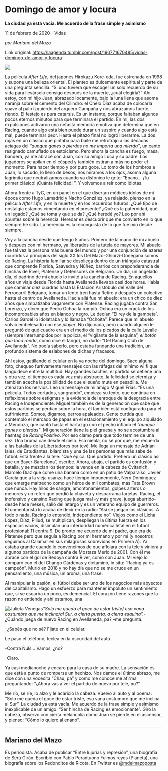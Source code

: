 # Domingo de amor y locura

**La ciudad ya está vacía. Me acuerdo de la frase simple y asimismo**

11 de febrero de 2020 - Vidas

_por Mariano del Mazo_

Link original: https://laagenda.tumblr.com/post/190771670485/vidas-domingo-de-amor-y-locura

![](https://64.media.tumblr.com/a2a178b0f021c4d31b8854c7b47271ba/1aca9aa276b9b221-05/s500x750/fd7e6f94beeba2eab8fac24a76f602bb4643900f.jpg)



La película *After Life*, del japonés Hirokazu Kore-eda, fue estrenada en 1998 y supone una belleza oriental. El planteo es dulcemente espiritual y parte de una pregunta sencilla: “Si uno tuviera que escoger un solo recuerdo de  su vida para llevárselo consigo después de la muerte, ¿cuál elegiría?” Ahí estoy, con mi hijo Juan, abrazado locamente, bajo la luna llena que asoma naranja sobre el cemento del Cilindro: el Chelo Díaz acaba de colocarla suave al palo izquierdo del arquero Campaña y nos abrazamos fuerte, riendo. El festejo es pura catarsis. Es un instante, porque faltaban algunos pocos eternos minutos para que terminara el partido. En mí, las dos expulsiones activaron una nefasta memoria emotiva que determina que en Racing, cuando algo está bien puede durar un suspiro y cuando algo está mal, puede terminar peor. Hasta el pitazo final no logró liberarme. La dos rojas en un clásico que pintaba para baile me retrotrajo a las décadas aciagas del *“aunque ganes o pierdas no me importa una mierda”*, un canto resignado camuflado de estoicismo.  Pero ahora la cancha es fuego, masa, bandera, ya me abracé con Juan, con su amigo Luca y su padre. Los jugadores se apilan en el césped y también estiran a más no poder el momento. Para hacer tiempo y por puro goce. Lo tomo de los hombros a Juan, lo sacudo, lo lleno de besos, nos miramos a los ojos, asoma alguna lagrimita que neutralizamos cuando ya disfónico le grito: “Enano… ¡Tu primer clásico! ¡Cuánta felicidad! ”. Y volvemos a reír como idiotas.

Ahora frente a TyC, en un panel en el que disertan módicos  ídolos de mi época como Hugo Lamadrid y Nacho González, ya relajado, pienso en la película *After Life*, y en la muerte y en los recuerdos futuros. ¿Qué tipo de nostalgia estamos cimentando en el presente? ¿Qué es la paternidad, qué un legado? ¿Qué se toma y qué se da? ¿Qué heredé yo? Leo por ahí  apuntes sobre la herencia. Heredar es descubrir que me convierto en lo que siempre he sido. La herencia es la reconquista de lo que fue mío desde siempre.

Voy a la cancha desde que tengo 5 años. Primero de la mano de mi abuelo y después con mi hermano, ya liberados de la tutela de mayores. Mi abuelo fue tal vez la persona más buena del mundo y por una conjunción de azares ocurridos a principios del siglo XX los  Del Mazo-Ghiorzi-Donegana somos de Racing. La historia familiar se despliega dentro de un triángulo catastral que comprende Florida, Saavedra y Núñez, barrios con preponderancia de hinchas de River, Platense y Defensores de Belgrano. Un día, un angelado día, el padrino de mi abuelo lo invitó a la cancha de Racing. En aquellos años un viaje desde Florida hasta Avellaneda llevaba casi dos horas. Había que caminar diez cuadras hasta la Estación Aristóbulo del Valle del Ferrocarril Belgrano, tomar un lento tren hasta Retiro y después un colectivo hasta el centro de Avellaneda. Hacia allá fue mi abuelo: era un chico de diez años que simpatizaba vagamente con Platense. Racing  jugaba contra San Lorenzo, y dicen que Pedro Ochoa la rompió. Ochoa era un crack de los incomprobables años en blanco y negro. Le decían “El rey de la gambeta”. Carlos Gardel lo idolatraba y lo llamaba “Ochoíta”. Parece que mi abuelo volvió embelesado con ese *player*. No dijo nada, pero cuando alguien le preguntó de qué cuadro era en el medio de los picados de la calle Lavalle (siempre interrumpidos por la policía, el “vigilante de la esquina”, *el botón que toca ronda*, como dice el tango), no dudó: “Del Racing Club de Avellaneda”. No podía saberlo, pero estaba fundando una tradición, un profundo sistema de eslabones de dichas y fracasos.



Ahí estoy, gatillando el celular en la ya noche del domingo. Saco alguna foto, chequeo furtivamente mensajes con las ráfagas del mínimo wi fi que languidece entre la multitud. Hay grandes baches, el partido se detiene una y otra vez, el tiempo es cada vez más abstracto, la felicidad se eterniza y también acecha la posibilidad de que el sueño mute en pesadilla. Me atenazan los nervios. Leo un mensaje de mi amigo Miguel Frías: “Es una película. Todos cortados, sangrando”, empieza su texto, que continúa en reflexiones sobre estigmas y la evidencia del enroque de la desgracia entre Racing e Independiente. Miguel también es de la generación que sabe que estos partidos se perdían sobre la hora, él también está configurado para el sufrimiento. Somos, digamos, perros  apaleados. Gente curtida que contempló el mercado de papas en el estacionamiento y el equipo alquilado a Mendoza, que cantó hasta el hartazgo con el pecho inflado el *“aunque ganes o pierdas”*. Mi generación tiene la piel gruesa y no se acostumbra al hashtag de *RacingPositivo*. Por eso clamo para que todo termine de una vez. Una bruma cae desde el cielo. Esa niebla, no sé por qué, me recuerda a las batallas de la Libertadores por tevé. Me llega un mensaje de Adrián Iaies, de Estudiantes, bilardista y una de las personas que más sabe de futbol. Está frente a la tele: “Qué épica. Qué partido. Prefiero un clásico así que un Bayer-Barcelona”, escribe. Ahora, abajo,  el partido es confusión y batalla, y se mezclan los tiempos: la venda en la cabeza de Cvitanich, Marcelo Díaz que come una banana como en un patio de Valparaíso, Javier García que a la vieja usanza hace tiempo impunemente, Nery Domínguez que emerge maltrecho como un héroe de mil combates, más Tata Brown que nunca. Hay hilos de sangre,  amontonamientos, golpes arteros o menores y un referí que perdió la chaveta y desparrama tarjetas. Racing, el inofensivo y cansino Racing que juega mal –y más grave, juega aburrido- desde hace meses, salió del letargo y es un veterano equipo de guerreros. El comentarista lo acaba de decir en la radio: “Así se juegan los clásicos. A todo o nada. Racing lo entendió, Independiente no”. Viejos como el Licha López, Díaz, Pillud, se multiplican, despliegan la última fuerza en los espacios vacíos, disimulan una inferioridad numérica letal en el futbol profesional: 11 contra 9. De pronto me acuerdo de mi padre, que era de Platense pero que seguía a Racing  por mi hermano y por mí (y nosotros seguimos al Calamar en sus milagrosas sobrevidas en Primera A). Ya estaba grande cuando lo convencimos de que aflojara con la tele y viniera a algunos partidos de la campaña de Mostaza Merlo de 2001. Con él me abracé con el gol de Bedoya contra River, como con Juan. Mi viejo lo comparó con el del Chango Cárdenas y dictaminó, in situ: “Racing ya es campeón”. Murió en 2018 y no hay día que no se me cruce en un pensamiento, una música, un aroma, una frase.

Al manipular la pasión, el fútbol debe ser uno de los negocios más abyectos del capitalismo. Hago un esfuerzo para mantener impoluto un sentimiento que, si se escarba un poco, es demencial. El corazón tiene razones que la razón no entiende y ahí estamos, una 

![Julieta Venegas](https://64.media.tumblr.com/42a0083128823b26b655f6ec6cb7b4e7/1aca9aa276b9b221-b0/s250x400/9e0e3f09a1b9435c8ca9d920618078d99c01ac34.jpg)*“Solo me queda el goce de estar triste/ esa vana costumbre que me inclina/al Sur, a cierta puerta, a cierta esquina”.*-¿Cuándo juega de nuevo Racing en Avellaneda, pa? –me pregunta.

-¿Sabés que no sé? Fijate en el celular.

Le paso el teléfono, teclea en la oscuridad del auto.

-Contra Ñuls… Vamos, ¿no?

-Claro.

Ya casi medianoche y encaro para la casa de su madre. La sensación es que está a punto de romperse un hechizo. Nos damos el último abrazo, me dice con una vocecita  “Chau, pa” y como me conoce me afirma preguntando: “¿Ahora vas a ver el partido de nuevo por tele, no?”

Me río, se ríe, lo alzo y le acaricio la cabeza. Vuelvo al auto y al poema: “Solo me queda el goce de estar triste, esa vana costumbre que me inclina al Sur”. La ciudad ya está vacía. Me acuerdo de la frase simple y asimismo inexplicable de un amigo: “Ser hincha de Racing es emocionante”. Giro la cabeza, observo con cierta melancolía cómo Juan se pierde en el ascensor, y pienso: “Cómo lo quiero al enano”.



---

Mariano del Mazo
----------------

 Es periodista. Acaba de publicar “Entre lujurias y represión”, una biografía de Serú Girán. Escribió con Pablo Perantuono Fuimos reyes (Planeta), una biografía sobre los Redonditos de Ricota. En Twitter es [@mdelmazoposta](https://twitter.com/mdelmazoposta) 

